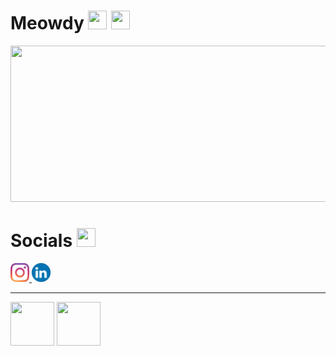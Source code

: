 # Meowdy <img src  = "https://github.com/ray-sid/ray-sid/blob/main/images/sad-apple.gif" height = "30" width = "30"> <img src  = "https://github.com/ray-sid/ray-sid/blob/main/images/nemci-pepega-adrian.gif" height = "30" width = "30">

<div align = "center">
  <img src ="https://github.com/ray-sid/ray-sid/blob/main/images/catto.gif" height = "250" width = "600">
</div>

# Socials <img src  = "https://github.com/ray-sid/ray-sid/blob/main/images/peepo.gif" height = "30" width = "30">
<div>
    <a href = "https://www.instagram.com/jadedopossum/" target = "_blank"><img src  = "images/clipart256843.png" height = "30" width = "30"> </a>
    <a href = "https://www.linkedin.com/in/kiran-sidar-3a06631a5/" target = "_blank"><img src  = "images/clipart83764.png" height = "30" width = "30" > </a> 
</div>

___

<img src  = "https://github.com/ray-sid/ray-sid/blob/main/images/doge-type.gif" height = "70" width = "70" align = "top"> <img src  = "https://github.com/ray-sid/ray-sid/blob/main/images/hiding-under-covers-tired.gif" height = "70" width = "70">

